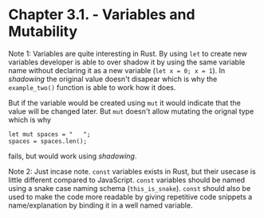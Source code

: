 # Chapter 3.1. - Variables and Mutability

Note 1: Variables are quite interesting in Rust. By using `let` to create new variables developer is able to over shadow it by using the same variable name without declaring it as a new variable (`let x = 0; x = 1`). In *shadowing* the original value doesn't disapear which is why the `example_two()` function is able to work how it does.

But if the variable would be created using `mut` it would indicate that the value will be changed later. But `mut` doesn't allow mutating the orignal type which is why
```
let mut spaces = "   ";
spaces = spaces.len();
```
fails, but would work using *shadowing*.

Note 2: Just incase note. `const` variables exists in Rust, but their usecase is little different compared to JavaScript. `const` variables should be named using a snake case naming schema (`this_is_snake`). `const` should also be used to make the code more readable by giving repetitive code snippets a name/explanation by binding it in a well named variable.